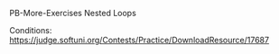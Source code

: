 PB-More-Exercises Nested Loops

Conditions: https://judge.softuni.org/Contests/Practice/DownloadResource/17687
